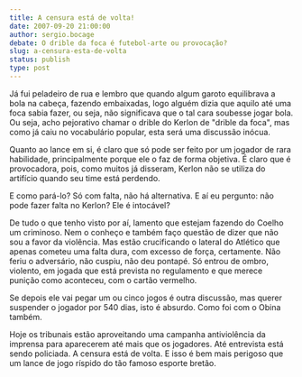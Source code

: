 ```yaml
---
title: A censura está de volta!
date: 2007-09-20 21:00:00
author: sergio.bocage
debate: O drible da foca é futebol-arte ou provocação?
slug: a-censura-esta-de-volta
status: publish 
type: post
---
```


Já fui peladeiro de rua e lembro que quando algum garoto equilibrava a bola na cabeça, fazendo embaixadas, logo alguém dizia que aquilo até uma foca sabia fazer, ou seja, não significava que o tal cara soubesse jogar bola. Ou seja, acho pejorativo chamar o drible do Kerlon de "drible da foca", mas como já caiu no vocabulário popular, esta será uma discussão inócua.


Quanto ao lance em si, é claro que só pode ser feito por um jogador de rara habilidade, principalmente porque ele o faz de forma objetiva. É claro que é provocadora, pois, como muitos já disseram, Kerlon não se utiliza do artifício quando seu time está perdendo.


E como pará-lo? Só com falta, não há alternativa. E aí eu pergunto: não pode fazer falta no Kerlon? Ele é intocável?


De tudo o que tenho visto por aí, lamento que estejam fazendo do Coelho um criminoso. Nem o conheço e também faço questão de dizer que não sou a favor da violência. Mas estão crucificando o lateral do Atlético que apenas cometeu uma falta dura, com excesso de força, certamente. Não feriu o adversário, não cuspiu, não deu pontapé. Só entrou de ombro, violento, em jogada que está prevista no regulamento e que merece punição como aconteceu, com o cartão vermelho.


Se depois ele vai pegar um ou cinco jogos é outra discussão, mas querer suspender o jogador por 540 dias, isto é absurdo. Como foi com o Obina também.


Hoje os tribunais estão aproveitando uma campanha antiviolência da imprensa para aparecerem até mais que os jogadores. Até entrevista está sendo policiada. A censura está de volta. E isso é bem mais perigoso que um lance de jogo ríspido do tão famoso esporte bretão.


